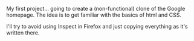 My first project... going to create a (non-functional) clone of the Google homepage. The idea is to get familiar with the basics of html and CSS. 

I'll try to avoid using Inspect in Firefox and just copying everything as it's written there. 